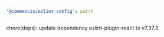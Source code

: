 ```yaml
---
'@commencis/eslint-config': patch
---
```


chore(deps): update dependency eslint-plugin-react to v7.37.3
